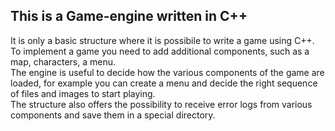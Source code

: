## This is a Game-engine written in C++<br />
It is only a basic structure where it is possibile to write a game using C++. <br />
To implement a game you need to add additional components, 
such as a map, characters, a menu.<br />
The engine is useful to decide how the various components of the game are loaded, 
for example you can create a menu and decide the right sequence of files and images to start playing.<br />
The structure also offers the possibility to receive error logs from various components and save them in a special directory.<br />
